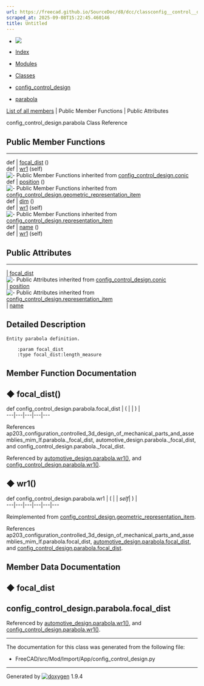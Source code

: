 ```yaml
---
url: https://freecad.github.io/SourceDoc/d8/dcc/classconfig__control__design_1_1parabola.html
scraped_at: 2025-09-08T15:22:45.460146
title: Untitled
---
```


  * [ ![](https://www.freecad.org/svg/logo-freecad.svg) ](https://freecadweb.org "FreeCAD")
  * [Index](../../index.html "Index")
  * [Modules](../../modules.html "Modules list")
  * [Classes](../../annotated.html "Annotated list")

  * [config_control_design](../../d4/d07/namespaceconfig__control__design.html)
  * [parabola](../../d8/dcc/classconfig__control__design_1_1parabola.html)

[List of all members](../../dc/dee/classconfig__control__design_1_1parabola-members.html) | Public Member Functions | Public Attributes

config_control_design.parabola Class Reference

##  Public Member Functions  
  
---  
def | [focal_dist](../../d8/dcc/classconfig__control__design_1_1parabola.html#a646bb0bf6ea09ef3635d4e4735f13d1b) ()  
def | [wr1](../../d8/dcc/classconfig__control__design_1_1parabola.html#a23d0a36c703b93d69edf39a1bab8d238) (self)  
![-](../../closed.png) Public Member Functions inherited from
[config_control_design.conic](../../dd/d5d/classconfig__control__design_1_1conic.html)  
def | [position](../../dd/d5d/classconfig__control__design_1_1conic.html#a7672c0da0806f7b41760d358dbd124d8) ()  
![-](../../closed.png) Public Member Functions inherited from
[config_control_design.geometric_representation_item](../../d3/d18/classconfig__control__design_1_1geometric__representation__item.html)  
def | [dim](../../d3/d18/classconfig__control__design_1_1geometric__representation__item.html#aac385fb99d009b699d0d77f10ebdc5f1) ()  
def | [wr1](../../d3/d18/classconfig__control__design_1_1geometric__representation__item.html#a779ebde9495ea4132b585e06aa418f13) (self)  
![-](../../closed.png) Public Member Functions inherited from
[config_control_design.representation_item](../../d9/d69/classconfig__control__design_1_1representation__item.html)  
def | [name](../../d9/d69/classconfig__control__design_1_1representation__item.html#a5ea878073c85170f328deff23a9c5732) ()  
def | [wr1](../../d9/d69/classconfig__control__design_1_1representation__item.html#a4cdc1db49341dedc8f271ec89801c713) (self)  
  
##  Public Attributes  
  
---  
|
[focal_dist](../../d8/dcc/classconfig__control__design_1_1parabola.html#af8d300593db967c51618f5d8312d67a0)  
![-](../../closed.png) Public Attributes inherited from
[config_control_design.conic](../../dd/d5d/classconfig__control__design_1_1conic.html)  
|
[position](../../dd/d5d/classconfig__control__design_1_1conic.html#a6de7a8a8a3ded2da281c20d72b0fbd3e)  
![-](../../closed.png) Public Attributes inherited from
[config_control_design.representation_item](../../d9/d69/classconfig__control__design_1_1representation__item.html)  
|
[name](../../d9/d69/classconfig__control__design_1_1representation__item.html#a0e8be677f8410825a46422f3c0e1c128)  
  
## Detailed Description

    
    
    Entity parabola definition.
    
        :param focal_dist
        :type focal_dist:length_measure

## Member Function Documentation

## ◆ focal_dist()

def config_control_design.parabola.focal_dist  | ( | | ) |   
---|---|---|---|---  
  
References
ap203_configuration_controlled_3d_design_of_mechanical_parts_and_assemblies_mim_lf.parabola._focal_dist,
automotive_design.parabola._focal_dist, and
config_control_design.parabola._focal_dist.

Referenced by
[automotive_design.parabola.wr1()](../../da/d9b/classautomotive__design_1_1parabola.html#ab82435f660c311ed4cf20e96489fef23),
and
[config_control_design.parabola.wr1()](../../d8/dcc/classconfig__control__design_1_1parabola.html#a23d0a36c703b93d69edf39a1bab8d238).

## ◆ wr1()

def config_control_design.parabola.wr1  | ( |  | _self_| ) |   
---|---|---|---|---|---  
  
Reimplemented from
[config_control_design.geometric_representation_item](../../d3/d18/classconfig__control__design_1_1geometric__representation__item.html#a779ebde9495ea4132b585e06aa418f13).

References
ap203_configuration_controlled_3d_design_of_mechanical_parts_and_assemblies_mim_lf.parabola.focal_dist,
[automotive_design.parabola.focal_dist](../../da/d9b/classautomotive__design_1_1parabola.html#a391d00e1ef72d2716a212915f8cd49e2),
and
[config_control_design.parabola.focal_dist](../../d8/dcc/classconfig__control__design_1_1parabola.html#af8d300593db967c51618f5d8312d67a0).

## Member Data Documentation

## ◆ focal_dist

config_control_design.parabola.focal_dist  
---  
  
Referenced by
[automotive_design.parabola.wr1()](../../da/d9b/classautomotive__design_1_1parabola.html#ab82435f660c311ed4cf20e96489fef23),
and
[config_control_design.parabola.wr1()](../../d8/dcc/classconfig__control__design_1_1parabola.html#a23d0a36c703b93d69edf39a1bab8d238).

* * *

The documentation for this class was generated from the following file:

  * FreeCAD/src/Mod/Import/App/config_control_design.py

* * *

Generated by
[![doxygen](../../doxygen.svg)](https://www.doxygen.org/index.html) 1.9.4

